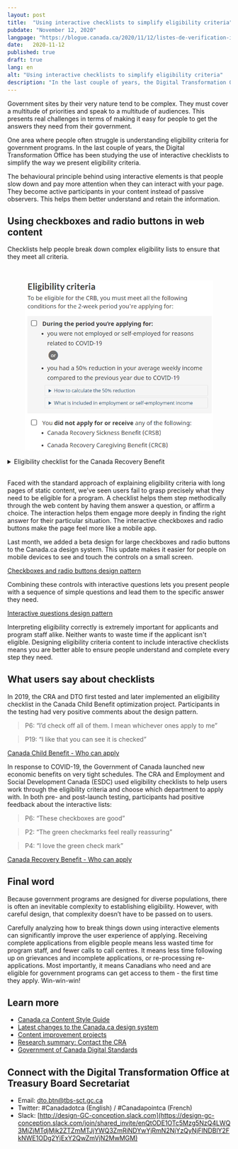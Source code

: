 ```yaml
---
layout: post
title:  "Using interactive checklists to simplify eligibility criteria"
pubdate: "November 12, 2020"
langpage: "https://blogue.canada.ca/2020/11/12/listes-de-verification-interactives.html"
date:   2020-11-12
published: true
draft: true
lang: en
alt: "Using interactive checklists to simplify eligibility criteria"
description: "In the last couple of years, the Digital Transformation Office(DTO) has been studying the use of interactive checklists to simplify the way we present eligibility criteria. "
---
```

Government sites by their very nature tend to be complex. They must cover a multitude of priorities and speak to a multitude of audiences. This presents real challenges in terms of making it easy for people to get the answers they need from their government.

One area where people often struggle is understanding eligibility criteria for government programs. In the last couple of years, the Digital Transformation Office has been studying the use of interactive checklists to simplify the way we present eligibility criteria.

The behavioural principle behind using interactive elements is that people slow down and pay more attention when they can interact with your page. They become active participants in your content instead of passive observers. This helps them better understand and retain the information.

## Using checkboxes and radio buttons in web content

Checklists help people break down complex eligibility lists to ensure that they meet all criteria. 

<br>
<figure>
<img class="img-responsive border" alt="A long description can be found after the image."
src="/images/eligibility-1.PNG" width="700">
</figure>
<details>
<summary>Eligibility checklist for the Canada Recovery Benefit</summary>
<p>Eligibility checklist for the Canada Recovery Benefit, showing interactive checkboxes beside each eligibility requirement.</p>
</details>
<br>

Faced with the standard approach of explaining eligibility criteria with long pages of static content, we’ve seen users fail to grasp precisely what they need to be eligible for a program. A checklist helps them step methodically through the web content by having them answer a question, or affirm a choice. The interaction helps them engage more deeply in finding the right answer for their particular situation. The interactive checkboxes and radio buttons make the page feel more like a mobile app. 

Last month, we added a beta design for large checkboxes and radio buttons to the Canada.ca design system. This update makes it easier for people on mobile devices to see and touch the controls on a small screen.

[Checkboxes and radio buttons design pattern](https://design.canada.ca/common-design-patterns/checkboxes-radio-buttons.html)

Combining these controls with interactive questions lets you present people with a sequence of simple questions and lead them to the specific answer they need.
 
[Interactive questions design pattern](https://design.canada.ca/common-design-patterns/interactive-questions.html)

Interpreting eligibility correctly is extremely important for applicants and program staff alike. Neither wants to waste time if the applicant isn't eligible. Designing eligibility criteria content to include interactive checklists means you are better able to ensure people understand and complete every step they need.

## What users say about checklists 

In 2019, the CRA and DTO first tested and later implemented an eligibility checklist in the Canada Child Benefit optimization project. Participants in the testing had very positive comments about the design pattern.

> P6: “I’d check off all of them. I mean whichever ones apply to me”

> P19: “I like that you can see it is checked”

[Canada Child Benefit - Who can apply](https://www.canada.ca/en/revenue-agency/services/child-family-benefits/canada-child-benefit-overview/canada-child-benefit-before-you-apply.html)

In response to COVID-19, the Government of Canada launched new economic benefits on very tight schedules. The CRA and Employment and Social Development Canada (ESDC) used eligibility checklists to help users work through the eligibility criteria and choose which department to apply with.  In both pre- and post-launch testing, participants had positive feedback about the interactive lists: 

> P6: “These checkboxes are good”

> P2: “The green checkmarks feel really reassuring”

> P4: “I love the green check mark”

[Canada Recovery Benefit - Who can apply](https://www.canada.ca/en/revenue-agency/services/benefits/recovery-benefit/crb-who-apply.html)

## Final word

Because government programs are designed for diverse populations, there is often an inevitable complexity to establishing eligibility. However, with careful design, that complexity doesn’t have to be passed on to users. 

Carefully analyzing how to break things down using interactive elements can significantly improve the user experience of applying. Receiving complete applications from eligible people means less wasted time for program staff, and fewer calls to call centres. It means less time following up on grievances and incomplete applications, or re-processing re-applications. Most importantly, it means Canadians who need and are eligible for government programs can get access to them - the first time they apply. Win-win-win!

## Learn more

* [Canada.ca Content Style Guide](https://www.canada.ca/en/treasury-board-secretariat/services/government-communications/canada-content-style-guide.html)
* [Latest changes to the Canada.ca design system](https://www.canada.ca/en/government/about/design-system/latest-changes.html)
* [Content improvement projects](https://blog.canada.ca/pages/project-overview.html)
* [Research summary: Contact the CRA](https://blog.canada.ca/research-summaries/cra-contact-us-research-summary.html)
* [Government of Canada Digital Standards](https://www.canada.ca/en/government/system/digital-government/government-canada-digital-standards.html)

## Connect with the Digital Transformation Office at Treasury Board Secretariat

* Email: [dto.btn@tbs-sct.gc.ca](mailto:dto.btn@tbs-sct.gc.ca)
* Twitter: #Canadadotca (English) / #Canadapointca (French)
* Slack: [http://design-GC-conception.slack.com](https://design-gc-conception.slack.com/join/shared_invite/enQtODE1OTc5Mzg5NzQ4LWQ3MjZjMTdjMjk2ZTZmMTJjYWQ3ZmRiNDYwYjRmN2NjYzQyNjFlNDBlY2FkNWE1ODg2YjExY2QwZmVjN2MwMGM)
